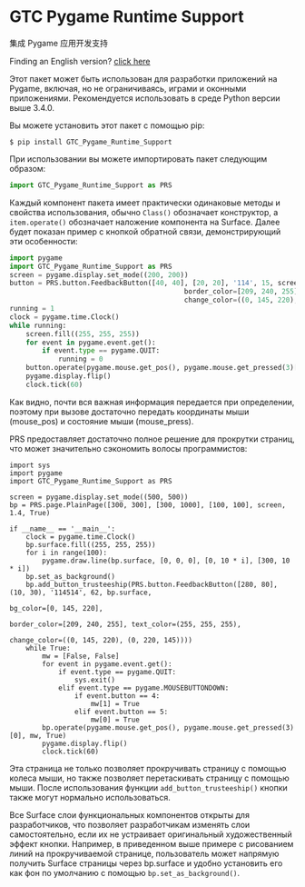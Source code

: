 # GTC Pygame Runtime Support
集成 Pygame 应用开发支持

Finding an English version? [click here](https://github.com/GTC-Software-Studio/GTC-Pygame-Runtime-Support)

Этот пакет может быть использован для разработки приложений на Pygame, включая, но не ограничиваясь, играми и оконными приложениями. Рекомендуется использовать в среде Python версии выше 3.4.0.

Вы можете установить этот пакет с помощью pip:

```
$ pip install GTC_Pygame_Runtime_Support
```

При использовании вы можете импортировать пакет следующим образом:

```python
import GTC_Pygame_Runtime_Support as PRS
```

Каждый компонент пакета имеет практически одинаковые методы и свойства использования, обычно `Class()` обозначает конструктор, а `item.operate()` обозначает наложение компонента на Surface. Далее будет показан пример с кнопкой обратной связи, демонстрирующий эти особенности:

```python
import pygame
import GTC_Pygame_Runtime_Support as PRS
screen = pygame.display.set_mode((200, 200))
button = PRS.button.FeedbackButton([40, 40], [20, 20], '114', 15, screen, bg_color=[0, 145, 220],
                                           border_color=[209, 240, 255], text_color=[255, 255, 255],
                                           change_color=((0, 145, 220), (0, 225, 0)))
running = 1
clock = pygame.time.Clock()
while running:
    screen.fill((255, 255, 255))
    for event in pygame.event.get():
        if event.type == pygame.QUIT:
            running = 0
    button.operate(pygame.mouse.get_pos(), pygame.mouse.get_pressed(3)[0])
    pygame.display.flip()
    clock.tick(60)

```
Как видно, почти вся важная информация передается при определении, поэтому при вызове достаточно передать координаты мыши (mouse_pos) и состояние мыши (mouse_press).

PRS предоставляет достаточно полное решение для прокрутки страниц, что может значительно сэкономить волосы программистов:

```python3
import sys
import pygame
import GTC_Pygame_Runtime_Support as PRS

screen = pygame.display.set_mode((500, 500))
bp = PRS.page.PlainPage([300, 300], [300, 1000], [100, 100], screen, 1.4, True)

if __name__ == '__main__':
    clock = pygame.time.Clock()
    bp.surface.fill((255, 255, 255))
    for i in range(100):
        pygame.draw.line(bp.surface, [0, 0, 0], [0, 10 * i], [300, 10 * i])
    bp.set_as_background()
    bp.add_button_trusteeship(PRS.button.FeedbackButton([280, 80], (10, 30), '114514', 62, bp.surface,
                                                                bg_color=[0, 145, 220],
                                                                border_color=[209, 240, 255], text_color=(255, 255, 255),
                                                                change_color=((0, 145, 220), (0, 220, 145))))
    while True:
        mw = [False, False]
        for event in pygame.event.get():
            if event.type == pygame.QUIT:
                sys.exit()
            elif event.type == pygame.MOUSEBUTTONDOWN:
                if event.button == 4:
                    mw[1] = True
                elif event.button == 5:
                    mw[0] = True
        bp.operate(pygame.mouse.get_pos(), pygame.mouse.get_pressed(3)[0], mw, True)
        pygame.display.flip()
        clock.tick(60)
```

Эта страница не только позволяет прокручивать страницу с помощью колеса мыши, но также позволяет перетаскивать страницу с помощью мыши. После использования функции `add_button_trusteeship()` кнопки также могут нормально использоваться.

Все Surface слои функциональных компонентов открыты для разработчиков, что позволяет разработчикам изменять слои самостоятельно, если их не устраивает оригинальный художественный эффект кнопки. Например, в приведенном выше примере с рисованием линий на прокручиваемой странице, пользователь может напрямую получить Surface страницы через bp.surface и удобно установить его как фон по умолчанию с помощью `bp.set_as_background()`.
